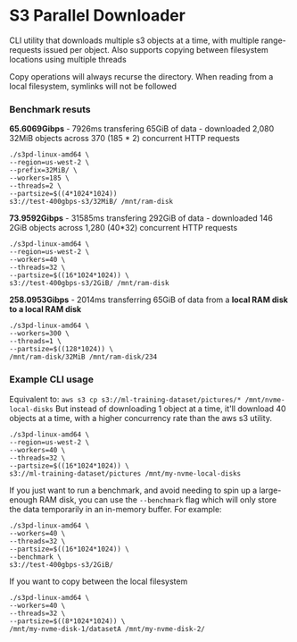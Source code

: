 # S3 Parallel Downloader

CLI utility that downloads multiple s3 objects at a time, with multiple range-requests issued per object.
Also supports copying between filesystem locations using multiple threads

Copy operations will always recurse the directory. When reading from a local filesystem, symlinks will not be followed


### Benchmark resuts

**65.6069Gibps** - 7926ms transfering 65GiB of data - downloaded  2,080 32MiB objects across 370 (185 * 2) concurrent HTTP requests
```
./s3pd-linux-amd64 \
--region=us-west-2 \
--prefix=32MiB/ \
--workers=185 \
--threads=2 \
--partsize=$((4*1024*1024))
s3://test-400gbps-s3/32MiB/ /mnt/ram-disk
```

**73.9592Gibps** - 31585ms transfering 292GiB of data - downloaded 146 2GiB objects across 1,280 (40*32) concurrent HTTP requests
```
./s3pd-linux-amd64 \
--region=us-west-2 \
--workers=40 \
--threads=32 \
--partsize=$((16*1024*1024)) \
s3://test-400gbps-s3/2GiB/ /mnt/ram-disk
```

**258.0953Gibps** - 2014ms transferring 65GiB of data from a **local RAM disk to a local RAM disk**
```
./s3pd-linux-amd64 \
--workers=300 \
--threads=1 \
--partsize=$((128*1024)) \
/mnt/ram-disk/32MiB /mnt/ram-disk/234
```

### Example CLI usage
Equivalent to: `aws s3 cp s3://ml-training-dataset/pictures/* /mnt/nvme-local-disks`
But instead of downloading 1 object at a time, it'll download 40 objects at a time, with a higher concurrency rate than the aws s3 utility.

```
./s3pd-linux-amd64 \
--region=us-west-2 \
--workers=40 \
--threads=32 \
--partsize=$((16*1024*1024)) \
s3://ml-training-dataset/pictures /mnt/my-nvme-local-disks
```

If you just want to run a benchmark, and avoid needing to spin up a large-enough RAM disk, you can use the `--benchmark` flag which will only store the data temporarily in an in-memory buffer. For example:
```
./s3pd-linux-amd64 \
--workers=40 \
--threads=32 \
--partsize=$((16*1024*1024)) \
--benchmark \
s3://test-400gbps-s3/2GiB/
```

If you want to copy between the local filesystem 
```
./s3pd-linux-amd64 \
--workers=40 \
--threads=32 \
--partsize=$((8*1024*1024)) \
/mnt/my-nvme-disk-1/datasetA /mnt/my-nvme-disk-2/
